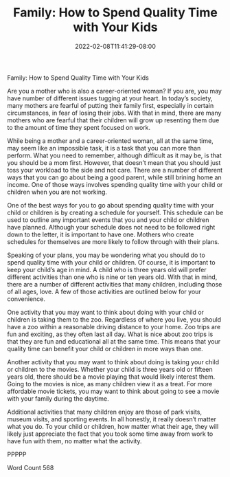 ﻿---
title: "Family:  How to Spend Quality Time with Your Kids"
date: 2022-02-08T11:41:29-08:00
description: "TXT Tips for Web Success"
featured_image: "/images/TXT.jpg"
tags: ["TXT"]
---

Family:  How to Spend Quality Time with Your Kids

Are you a mother who is also a career-oriented woman?  If you are, you may have number of different issues tugging at your heart.  In today’s society, many mothers are fearful of putting their family first, especially in certain circumstances, in fear of losing their jobs.  With that in mind, there are many mothers who are fearful that their children will grow up resenting them due to the amount of time they spent focused on work.  

While being a mother and a career-oriented woman, all at the same time, may seem like an impossible task, it is a task that you can more than perform.  What you need to remember, although difficult as it may be, is that you should be a mom first.  However, that doesn’t mean that you should just toss your workload to the side and not care.  There are a number of different ways that you can go about being a good parent, while still brining home an income.  One of those ways involves spending quality time with your child or children when you are not working.  

One of the best ways for you to go about spending quality time with your child or children is by creating a schedule for yourself.  This schedule can be used to outline any important events that you and your child or children have planned.  Although your schedule does not need to be followed right down to the letter, it is important to have one. Mothers who create schedules for themselves are more likely to follow through with their plans.

Speaking of your plans, you may be wondering what you should do to spend quality time with your child or children.  Of course, it is important to keep your child’s age in mind. A child who is three years old will prefer different activities than one who is nine or ten years old.  With that in mind, there are a number of different activities that many children, including those of all ages, love.  A few of those activities are outlined below for your convenience.

One activity that you may want to think about doing with your child or children is taking them to the zoo. Regardless of where you live, you should have a zoo within a reasonable driving distance to your home.  Zoo trips are fun and exciting, as they often last all day.  What is nice about zoo trips is that they are fun and educational all at the same time.  This means that your quality time can benefit your child or children in more ways than one.

Another activity that you may want to think about doing is taking your child or children to the movies.  Whether your child is three years old or fifteen years old, there should be a movie playing that would likely interest them.  Going to the movies is nice, as many children view it as a treat.  For more affordable movie tickets, you may want to think about going to see a movie with your family during the daytime.

Additional activities that many children enjoy are those of park visits, museum visits, and sporting events.  In all honestly, it really doesn’t matter what you do.  To your child or children, how matter what their age, they will likely just appreciate the fact that you took some time away from work to have fun with them, no matter what the activity.

PPPPP

Word Count 568

